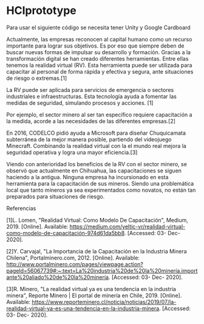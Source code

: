 # HCIprototype
Para usar el siguiente código se necesita tener Unity y Google Cardboard

Actualmente, las empresas reconocen al capital humano como un recurso importante para lograr sus objetivos. Es por eso que siempre deben de buscar nuevas formas de impulsar su desarrollo y formación. Gracias a la transformación digital se han creado diferentes herramientas. Entre ellas tenemos la realidad virtual (RV). Esta herramienta puede ser utilizada para capacitar al personal de forma rápida y efectiva y segura, ante situaciones de riesgo o extremas.[1]

La RV puede ser aplicada para servicios de emergencia o sectores industriales e infraestructuras. Esta tecnología ayuda a fomentar las medidas de seguridad, simulando procesos y acciones. [1]

Por ejemplo, el sector minero al ser tan específico requiere capacitación a la medida, acorde a las necesidades de las diferentes empresas.[2]

En 2016, CODELCO pidió ayuda a Microsoft para diseñar Chuquicamata subterránea de la mejor manera posible, partiendo del videojuego Minecraft. Combinando la realidad virtual con la el mundo real mejora la seguridad operativa y logra una mayor eficiencia.[3]

Viendo con anterioridad los beneficios de la RV con el sector minero, se observó que actualmente en Chihuahua, las capacitaciones se siguen haciendo a la antigua. Ninguna empresa ha incursionado en esta herramienta para la capacitación de sus mineros. Siendo una problemática local que tanto mineros ya sea experimentados como novatos, no están tan preparados para situaciones de riesgo.

Referencias

[1]L. Lomen, "Realidad Virtual: Como Modelo De Capacitación", Medium, 2019. [Online]. Available: https://medium.com/yeltic-vr/realidad-virtual-como-modelo-de-capacitación-974d61da5bb8. [Accessed: 03- Dec- 2020].

[2]Y. Carvajal, "La Importancia de la Capacitación en la Industria Minera Chilena", Portalminero.com, 2012. [Online]. Available: http://www.portalminero.com/pages/viewpage.action?pageId=56067739#:~:text=La%20industria%20de%20la%20minería,importante%20aliado%20de%20la%20minería. [Accessed: 03- Dec- 2020].

[3]R. Minero, "La realidad virtual ya es una tendencia en la industria minera", Reporte Minero | El portal de minería en Chile, 2019. [Online]. Available: https://www.reporteminero.cl/noticia/noticias/2019/07/la-realidad-virtual-ya-es-una-tendencia-en-la-industria-minera. [Accessed: 03- Dec- 2020].
